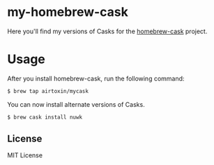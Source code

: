 # my-homebrew-cask

Here you'll find my versions of Casks for the [homebrew-cask](https://github.com/phinze/homebrew-cask)
project.

# Usage

After you install homebrew-cask, run the following command:

```sh
$ brew tap airtoxin/mycask
```

You can now install alternate versions of Casks.

```sh
$ brew cask install nuwk
```

## License

MIT License
